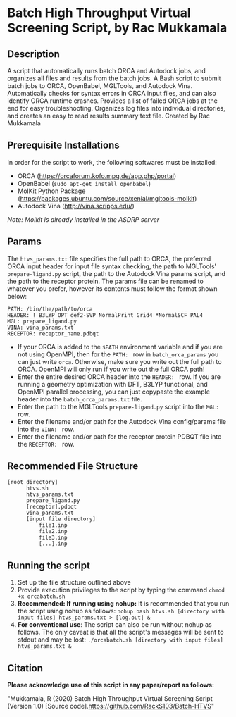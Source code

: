 # Batch High Throughput Virtual Screening Script, by Rac Mukkamala

## Description
A script that automatically runs batch ORCA and Autodock jobs, and organizes all files and results from the batch jobs.
A Bash script to submit batch jobs to ORCA, OpenBabel, MGLTools, and Autodock Vina. Automatically checks for syntax errors in ORCA input files, and can also identify ORCA runtime crashes. Provides a list of failed ORCA jobs at the end for easy troubleshooting. Organizes log files into individual directories, and creates an easy to read results summary text file. Created by Rac Mukkamala

## Prerequisite Installations
In order for the script to work, the following softwares must be installed:
- ORCA (https://orcaforum.kofo.mpg.de/app.php/portal)
- OpenBabel (`sudo apt-get install openbabel`)
- MolKit Python Package (https://packages.ubuntu.com/source/xenial/mgltools-molkit)
- Autodock Vina (http://vina.scripps.edu/)

*Note: Molkit is already installed in the ASDRP server*

## Params
The `htvs_params.txt` file specifies the full path to ORCA, the preferred ORCA input header for input file syntax checking, the path to MGLTools' `prepare-ligand.py` script, the path to the Autodock Vina params script, and the path to the receptor protein. The params file can be renamed to whatever you prefer, however its contents must follow the format shown below:
```
PATH: /bin/the/path/to/orca
HEADER: ! B3LYP OPT def2-SVP NormalPrint Grid4 *NormalSCF PAL4
MGL: prepare_ligand.py
VINA: vina_params.txt
RECEPTOR: receptor_name.pdbqt
```
- If your ORCA is added to the `$PATH` environment variable and if you are not using OpenMPI, then for the `PATH: ` row in `batch_orca_params` you can just write `orca`. Otherwise, make sure you write out the full path to ORCA. OpenMPI will only run if you write out the full ORCA path! 
- Enter the entire desired ORCA header into the `HEADER: ` row. If you are running a geometry optimization with DFT, B3LYP functional, and OpenMPI parallel processing, you can just copypaste the example header into the `batch_orca_params.txt` file.
- Enter the path to the MGLTools `prepare-ligand.py` script into the `MGL: ` row.
- Enter the filename and/or path for the Autodock Vina config/params file into the `VINA: ` row.
- Enter the filename and/or path for the receptor protein PDBQT file into the `RECEPTOR: ` row.

## Recommended File Structure
```
[root directory]
      htvs.sh
      htvs_params.txt
      prepare_ligand.py
      [receptor].pdbqt
      vina_params.txt
      [input file directory]
          file1.inp
          file2.inp
          file3.inp
          [...].inp
```

## Running the script
1. Set up the file structure outlined above
2. Provide execution privileges to the script by typing the command `chmod +x orcabatch.sh`
3. **Recommended: If running using nohup:** It is recommended that you run the script using nohup as follows:
  `nohup bash htvs.sh [directory with input files] htvs_params.txt > [log.out] &`
4. **For conventional use**: The script can also be run without nohup as follows. The only caveat is that all the script's messages will be sent to stdout and may be lost:
  `./orcabatch.sh [directory with input files] htvs_params.txt &`

## Citation
**Please acknowledge use of this script in any paper/report as follows:**

"Mukkamala, R (2020) Batch High Throughput Virtual Screening Script (Version 1.0) [Source code].https://github.com/RackS103/Batch-HTVS"
